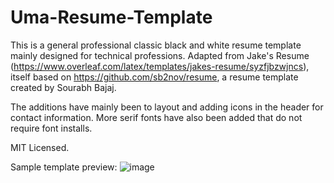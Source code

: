 # Uma-Resume-Template

This is a general professional classic black and white resume template mainly designed for technical professions. Adapted from Jake's Resume (https://www.overleaf.com/latex/templates/jakes-resume/syzfjbzwjncs),
itself based on https://github.com/sb2nov/resume, a resume template created by Sourabh Bajaj.

The additions have mainly been to layout and adding icons in the header for contact information. More serif fonts have also been added that do not require font installs.

MIT Licensed.

Sample template preview:
![image](https://user-images.githubusercontent.com/63426041/236320249-6b020953-0641-4653-8515-f394b3f30ee2.png)
